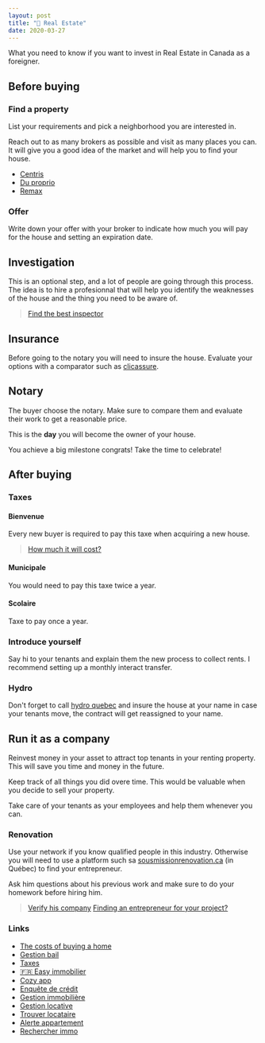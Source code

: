 ```yaml
---
layout: post
title: "🏡 Real Estate"
date: 2020-03-27
---
```


What you need to know if you want to invest in Real Estate in Canada as a foreigner.

## Before buying

### Find a property

List your requirements and pick a neighborhood you are interested in.

Reach out to as many brokers as possible and visit as many places you can. It will give you a good idea of the market and will help you to find your house.

- [Centris](https://www.centris.ca/en)
- [Du proprio](https://duproprio.com/en)
- [Remax](https://www.remax-quebec.com/en/index.rmx)

### Offer

Write down your offer with your broker to indicate how much you will pay for the house and setting an expiration date.

## Investigation

This is an optional step, and a lot of people are going through this process. The idea is to hire a profesionnal that will help you identify the weaknesses of the house and the thing you need to be aware of.

> [Find the best inspector](https://www.lapresse.ca/maison/immobilier/conseils/201702/28/01-5074033-trouver-le-meilleur-inspecteur.php)

## Insurance

Before going to the notary you will need to insure the house. Evaluate your options with a comparator such as [clicassure](https://www.clicassure.com/).

## Notary

The buyer choose the notary. Make sure to compare them and evaluate their work to get a reasonable price.

This is the **day** you will become the owner of your house.

You achieve a big milestone congrats! Take the time to celebrate!

## After buying

### Taxes

#### Bienvenue

Every new buyer is required to pay this taxe when acquiring a new house.

> [How much it will cost?](https://www.taxedebienvenue.com/calculateur-de-taxe.php)

#### Municipale

You would need to pay this taxe twice a year.

#### Scolaire

Taxe to pay once a year.

### Introduce yourself

Say hi to your tenants and explain them the new process to collect rents. I recommend setting up a monthly interact transfer.

### Hydro

Don't forget to call [hydro quebec](http://www.hydroquebec.com/residentiel/) and insure the house at your name in case your tenants move, the contract will get reassigned to your name.

## Run it as a company

Reinvest money in your asset to attract top tenants in your renting property. This will save you time and money in the future.

Keep track of all things you did overe time. This would be valuable when you decide to sell your property.

Take care of your tenants as your employees and help them whenever you can.

### Renovation

Use your network if you know qualified people in this industry. Otherwise you will need to use a platform such sa [sousmissionrenovation.ca](https://soumissionrenovation.ca) (in Québec) to find your entrepreneur.

Ask him questions about his previous work and make sure to do your homework before hiring him.

> [Verify his company](https://www.pes.rbq.gouv.qc.ca/RegistreLicences/Recherche?mode=Entreprise)
> [Finding an entrepreneur for your project?](https://www.renoassistance.ca/choix-entrepreneur/entrepreneur-en-renovation-questions-a-lui-poser/)

### Links

- [The costs of buying a home](https://duproprio.com/en/buy/how-buy-property/calculating-related-fees-and-the-down-payment)
- [Gestion bail](https://bloc.solutions/)
- [Taxes](https://www.acomptax.com/credits-et-deductions/immobilier/revenus-locatifs-mieux-comprendre-les-depenses-deductibles/)
- [🇫🇷  Easy immobilier](https://easy-mobilier.com)
- [Cozy app](https://cozy.co/)
- [Enquête de crédit](https://oligny-thibodeau.com/enquete-de-pre-location/)
- [Gestion immobilière](https://www.rendementlocatif.com)
- [Gestion locative](https://www.flatlooker.com/)
- [Trouver locataire](https://www.fleurdelysrelocation.com/)
- [Alerte appartement](https://www.jinka.fr/)
- [Rechercher immo](https://moteurimmo.fr/)
